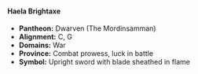 #### Haela Brightaxe
- **Pantheon:** Dwarven (The Mordinsamman)
- **Alignment:** C, G
- **Domains:** War
- **Province:** Combat prowess, luck in battle
- **Symbol:** Upright sword with blade sheathed in flame